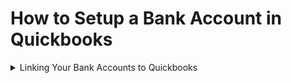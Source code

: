 # How to Setup a Bank Account in Quickbooks



<details>

<summary>Linking Your Bank Accounts to Quickbooks</summary>

1. &#x20;Sign in to QuickBooks Online:
   * [ ] Go to the QuickBooks Online website ([https://quickbooks.intuit.com/](https://quickbooks.intuit.com/)).
   * [ ] Sign in with your QuickBooks Online credentials.

<!---->

2. Access Banking Center:
   * [ ] Once you're logged in, click on the "Banking" or "Banking Center" option. This is typically located on the left-hand menu.

<!---->

3. Connect Your Bank Account:
   * [ ] In the Banking Center, you'll see an option to connect a bank account or credit card. Click on it.

<!---->

4. Search for Your Bank:
   * [ ] Use the search bar to look for your bank by name. QuickBooks Online has a large database of banks and financial institutions.

<!---->

5. Enter Your Bank Credentials:
   * [ ] After selecting your bank, you'll be prompted to enter your online banking credentials (username and password). This step is necessary to establish a secure connection between QuickBooks Online and your bank.

<!---->

6. Security Verification:
   * [ ] Depending on your bank's security procedures, you may need to go through additional verification steps, such as answering security questions or receiving a verification code via email or text message.

<!---->

7. Account Selection:
   * [ ] QuickBooks Online will retrieve a list of your bank accounts and credit cards associated with that bank.
   * [ ] Select the accounts you want to link to QuickBooks.
   * [ ] Make sure to match them to the correct accounts in QuickBooks.

<!---->

8. Link Accounts:
   * [ ] Click on the "Link Accounts" or "Connect" button to establish the connection. QuickBooks Online will start syncing your transactions.

</details>
